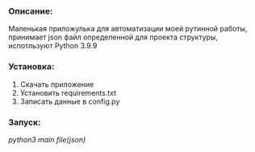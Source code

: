 ### Описание: 
Маленькая приложулька для автоматизации моей рутинной работы, принимает json файл определенной для проекта структуры, испотльзуют Python 3.9.9

### Установка: 
1. Скачать приложение 
2. Установить requirements.txt
3. Записать данные в config.py

### Запуск: 
*python3 main file(json)*

